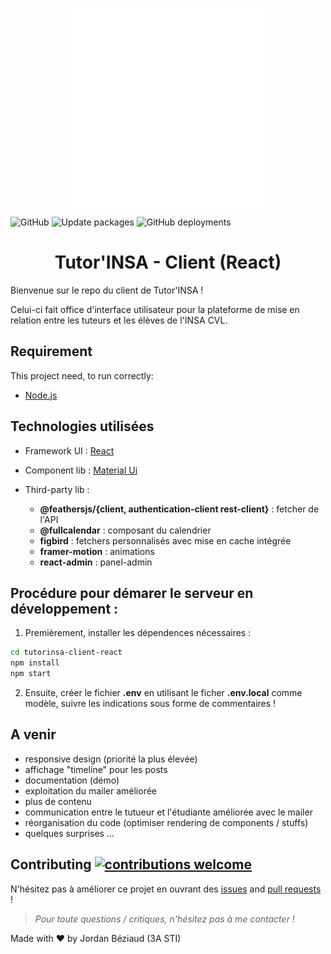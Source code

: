 <p align="center">
<img src="./public/../src/images/logo_tutorat.png" alt="Tutorinsa logo" align="center" style="width:320px">


![GitHub](https://img.shields.io/github/license/Campus-INSA-CVL/tutorinsa-client-react)
![Update packages](https://github.com/Campus-INSA-CVL/tutorinsa-client-react/workflows/Update%20packages/badge.svg)
![GitHub deployments](https://img.shields.io/github/deployments/CAMPUS-INSA-CVL/tutorinsa-client-react/github-pages)

</p>

<div align="center">

# Tutor'INSA - Client (React)

</div>

Bienvenue sur le repo du client de Tutor'INSA !

Celui-ci fait office d'interface utilisateur pour la plateforme de mise en relation entre les tuteurs et les élèves de l'INSA CVL. 

## Requirement

This project need, to run correctly:

+ [Node.js](https://nodejs.org/en/)
 
## Technologies utilisées

+ Framework UI : [React](https://fr.reactjs.org/)
+ Component lib : [Material Ui](https://material-ui.com/)
+ Third-party lib : 
    
    + **@feathersjs/{client, authentication-client
rest-client}** : fetcher de l'API
    + **@fullcalendar** : composant du calendrier
    + **figbird** : fetchers personnalisés avec mise en cache intégrée 
    + **framer-motion** : animations
    + **react-admin** : panel-admin
  

## Procédure pour démarer le serveur en développement : 

1) Premièrement, installer les dépendences nécessaires : 

```bash
cd tutorinsa-client-react
npm install
npm start
```

2) Ensuite, créer le fichier **.env** en utilisant le ficher **.env.local** comme modèle, suivre les indications sous forme de commentaires !  

## A venir 

+ responsive design (priorité la plus élevée)
+ affichage "timeline" pour les posts
+ documentation (démo)
+ exploitation du mailer améliorée
+ plus de contenu 
+ communication entre le tutueur et l'étudiante améliorée avec le mailer 
+ réorganisation du code (optimiser rendering de components / stuffs)
+ quelques surprises ...

## Contributing [![contributions welcome](https://img.shields.io/badge/contributions-welcome-brightgreen.svg?style=flat)](https://github.com/Campus-INSA-CVL/tutorinsa-client-react/issues)

N'hésitez pas à améliorer ce projet en ouvrant des [issues](https://github.com/Campus-INSA-CVL/tutorinsa-client-react/issues) and [pull requests](https://github.com/Campus-INSA-CVL/tutorinsa-client-react/pulls) !

> *Pour toute questions / critiques, n'hésitez pas à me contacter !* 

Made with ❤️ by Jordan Béziaud (3A STI)

